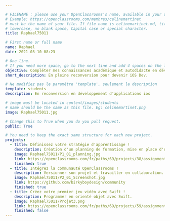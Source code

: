 ```yaml
---

# FILENAME : please use your OpenClassrooms's name, available in your url.
# Example: https://openclassrooms.com/membres/celinemartinet
# must be the name of your file. If file name is celinemartinet.md, title is celinemartinet.
# lowercase, no blank space, Capital case or special character.
title: Raphael75011

# First name or full name
name: Raphael
date: 2021-03-10 08:23

# One line.
# If you need more space, go to the next line and add 4 spaces on the left, as in 'description'.
objective: Compléter mes connaissances académique et autodidacte en développement iOS.
short_description: En pleine reconversion pour devenir iOS Dev.

# Ne modifiez pas le paramètre 'template', seulement la description
template: students
description: En reconversion en développement d'applications ios

# image must be located in content/images/students
# name should be the same as this file. Eg: celinemartinet.png
image: Raphael75011.jpg

# Change this to True when you do you pull request.
public: True

# You need to keep the exact same structure for each new project.
projects:
  - title: Définissez votre stratégie d'apprentissage !
    description: Création d'un planning de formation, mise en place d'une stratégie d'apprentissage.
    image: Raphael75011/P1_01_planning.jpg
    link: https://openclassrooms.com/fr/paths/69/projects/38/assignment
    finished: true
  - title: Intégrez la communauté OpenClassrooms !
    description: Versionner son projet et travailler en collaboration.
    image: Raphael75011/P2_01_Screenshot.jpg
    link: https://github.com/birkyboydesign/community
    finished: true
  - title: Créez votre premier jeu vidéo avec Swift !
    description: Programmer en orienté objet avec Swift.
    image: Raphael75011/Projet3.png
    link: https://openclassrooms.com/fr/paths/69/projects/59/assignment
    finished: false 
---
```

